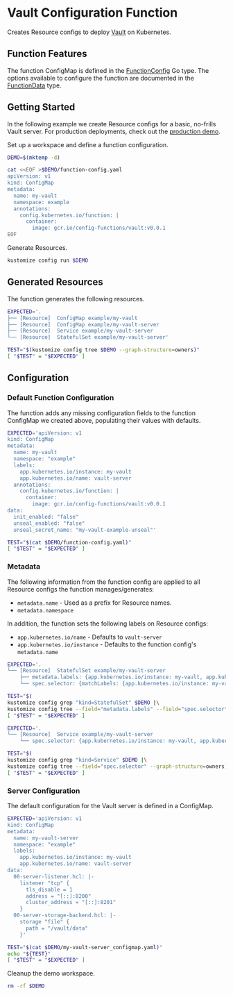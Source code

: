 [vault]: https://www.vaultproject.io/
[FunctionConfig]: https://pkg.go.dev/github.com/bzub/config-functions/vault?tab=doc#FunctionConfig
[FunctionData]: https://pkg.go.dev/github.com/bzub/config-functions/vault?tab=doc#FunctionData

# Vault Configuration Function

Creates Resource configs to deploy [Vault][vault] on Kubernetes.

## Function Features

The function ConfigMap is defined in the [FunctionConfig][FunctionConfig] Go
type. The options available to configure the function are documented in the
[FunctionData][FunctionData] type.

## Getting Started

In the following example we create Resource configs for a basic, no-frills
Vault server. For production deployments, check out the [production
demo](./productionExample.md).

Set up a workspace and define a function configuration.
<!-- @createFunctionConfig @test -->
```sh
DEMO=$(mktemp -d)

cat <<EOF >$DEMO/function-config.yaml
apiVersion: v1
kind: ConfigMap
metadata:
  name: my-vault
  namespace: example
  annotations:
    config.kubernetes.io/function: |
      container:
        image: gcr.io/config-functions/vault:v0.0.1
EOF
```

Generate Resources.
<!-- @generateInitialResources @test -->
```sh
kustomize config run $DEMO
```

## Generated Resources

The function generates the following resources.
<!-- @verifyResources @test -->
```sh
EXPECTED='.
├── [Resource]  ConfigMap example/my-vault
├── [Resource]  ConfigMap example/my-vault-server
├── [Resource]  Service example/my-vault-server
└── [Resource]  StatefulSet example/my-vault-server'

TEST="$(kustomize config tree $DEMO --graph-structure=owners)"
[ "$TEST" = "$EXPECTED" ]
```

## Configuration

### Default Function Configuration

The function adds any missing configuration fields to the function ConfigMap we
created above, populating their values with defaults.

<!-- @verifyFunctionConfigDefaults @test -->
```sh
EXPECTED='apiVersion: v1
kind: ConfigMap
metadata:
  name: my-vault
  namespace: "example"
  labels:
    app.kubernetes.io/instance: my-vault
    app.kubernetes.io/name: vault-server
  annotations:
    config.kubernetes.io/function: |
      container:
        image: gcr.io/config-functions/vault:v0.0.1
data:
  init_enabled: "false"
  unseal_enabled: "false"
  unseal_secret_name: "my-vault-example-unseal"'

TEST="$(cat $DEMO/function-config.yaml)"
[ "$TEST" = "$EXPECTED" ]
```

### Metadata

The following information from the function config are applied to all Resource configs the function
manages/generates:
- `metadata.name` - Used as a prefix for Resource names.
- `metadata.namespace`

In addition, the function sets the following labels on Resource configs:
- `app.kubernetes.io/name` - Defaults to `vault-server`
- `app.kubernetes.io/instance` - Defaults to the function config's `metadata.name`

<!-- @verifyStatefulSetMetadata @test -->
```sh
EXPECTED='.
└── [Resource]  StatefulSet example/my-vault-server
    ├── metadata.labels: {app.kubernetes.io/instance: my-vault, app.kubernetes.io/name: vault-server}
    └── spec.selector: {matchLabels: {app.kubernetes.io/instance: my-vault, app.kubernetes.io/name: vault-server}}'

TEST="$(
kustomize config grep "kind=StatefulSet" $DEMO |\
kustomize config tree --field="metadata.labels" --field="spec.selector" --graph-structure=owners)"
[ "$TEST" = "$EXPECTED" ]
```

<!-- @verifyServiceMetadata @test -->
```sh
EXPECTED='.
└── [Resource]  Service example/my-vault-server
    └── spec.selector: {app.kubernetes.io/instance: my-vault, app.kubernetes.io/name: vault-server}'

TEST="$(
kustomize config grep "kind=Service" $DEMO |\
kustomize config tree --field="spec.selector" --graph-structure=owners)"
[ "$TEST" = "$EXPECTED" ]
```

### Server Configuration

The default configuration for the Vault server is defined in a ConfigMap.

<!-- @verifyDefaultServerConfig @test -->
```sh
EXPECTED='apiVersion: v1
kind: ConfigMap
metadata:
  name: my-vault-server
  namespace: "example"
  labels:
    app.kubernetes.io/instance: my-vault
    app.kubernetes.io/name: vault-server
data:
  00-server-listener.hcl: |-
    listener "tcp" {
      tls_disable = 1
      address = "[::]:8200"
      cluster_address = "[::]:8201"
    }
  00-server-storage-backend.hcl: |-
    storage "file" {
      path = "/vault/data"
    }'

TEST="$(cat $DEMO/my-vault-server_configmap.yaml)"
echo "${TEST}"
[ "$TEST" = "$EXPECTED" ]
```

Cleanup the demo workspace.
<!-- @cleanupWorkspace @test -->
```sh
rm -rf $DEMO
```

